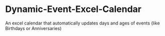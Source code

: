 # Dynamic-Event-Excel-Calendar
An excel calendar that automatically updates days and ages of events (like Birthdays or Anniversaries)
